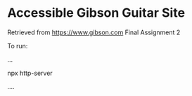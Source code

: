 Accessible Gibson Guitar Site
===========================

Retrieved from https://www.gibson.com Final Assignment 2

To run:

...

npx http-server

....